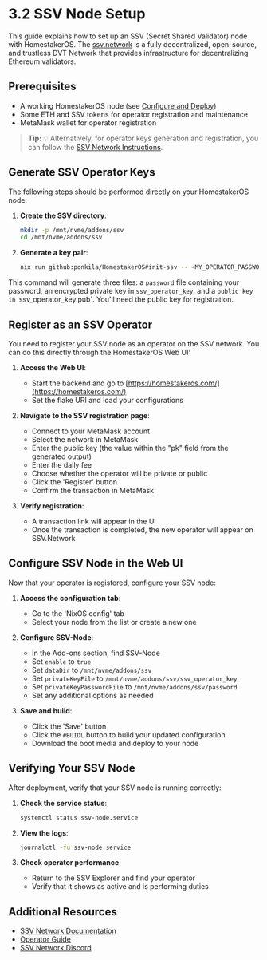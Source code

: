 # 3.2 SSV Node Setup

This guide explains how to set up an SSV (Secret Shared Validator) node with HomestakerOS. The [ssv.network](https://ssv.network/overview/) is a fully decentralized, open-source, and trustless DVT Network that provides infrastructure for decentralizing Ethereum validators.

## Prerequisites

- A working HomestakerOS node (see [Configure and Deploy](2.2-configure_deploy.md))
- Some ETH and SSV tokens for operator registration and maintenance
- MetaMask wallet for operator registration

> **Tip:** 💡 Alternatively, for operator keys generation and registration, you can follow the [SSV Network Instructions](https://ssv-network.gitbook.io/guides/operator/registering-an-operator).

## Generate SSV Operator Keys

The following steps should be performed directly on your HomestakerOS node:

1. **Create the SSV directory**:
   ```bash
   mkdir -p /mnt/nvme/addons/ssv
   cd /mnt/nvme/addons/ssv
   ```
2. **Generate a key pair**:
   ```bash
   nix run github:ponkila/HomestakerOS#init-ssv -- <MY_OPERATOR_PASSWORD>
   ```
  This command will generate three files: a `password` file containing your password, an encrypted private key in `ssv_operator_key`, and a `public key in `ssv_operator_key.pub`. You'll need the public key for registration.

## Register as an SSV Operator

You need to register your SSV node as an operator on the SSV network. You can do this directly through the HomestakerOS Web UI:

1. **Access the Web UI**:
   - Start the backend and go to [https://homestakeros.com/](https://homestakeros.com/)
   - Set the flake URI and load your configurations

2. **Navigate to the SSV registration page**:
   - Connect to your MetaMask account
   - Select the network in MetaMask
   - Enter the public key (the value within the "pk" field from the generated output)
   - Enter the daily fee
   - Choose whether the operator will be private or public
   - Click the 'Register' button
   - Confirm the transaction in MetaMask

3. **Verify registration**:
   - A transaction link will appear in the UI
   - Once the transaction is completed, the new operator will appear on SSV.Network

## Configure SSV Node in the Web UI

Now that your operator is registered, configure your SSV node:

1. **Access the configuration tab**:
   - Go to the 'NixOS config' tab
   - Select your node from the list or create a new one

2. **Configure SSV-Node**:
   - In the Add-ons section, find SSV-Node
   - Set `enable` to `true`
   - Set `dataDir` to `/mnt/nvme/addons/ssv`
   - Set `privateKeyFile` to `/mnt/nvme/addons/ssv/ssv_operator_key`
   - Set `privateKeyPasswordFile` to `/mnt/nvme/addons/ssv/password`
   - Set any additional options as needed

3. **Save and build**:
   - Click the 'Save' button
   - Click the `#BUIDL` button to build your updated configuration
   - Download the boot media and deploy to your node

## Verifying Your SSV Node

After deployment, verify that your SSV node is running correctly:

1. **Check the service status**:
   ```bash
   systemctl status ssv-node.service
   ```

2. **View the logs**:
   ```bash
   journalctl -fu ssv-node.service
   ```

3. **Check operator performance**:
   - Return to the SSV Explorer and find your operator
   - Verify that it shows as active and is performing duties

## Additional Resources

- [SSV Network Documentation](https://ssv.network/documentation/)
- [Operator Guide](https://ssv-network.gitbook.io/guides/operator)
- [SSV Network Discord](https://discord.gg/invite/ssvnetwork)
